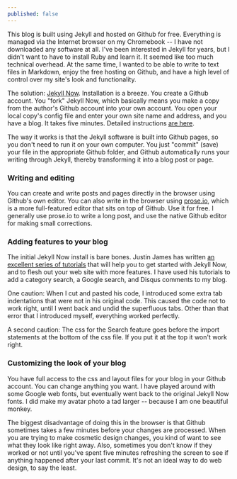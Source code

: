 ```yaml
---
published: false
---
```





This blog is built using Jekyll and hosted on Github for free. Everything is managed via the Internet browser on my Chromebook -- I have not downloaded any software at all. I've been interested in Jekyll for years, but I didn't want to have to install Ruby and learn it. It seemed like too much technical overhead. At the same time, I wanted to be able to write to text files in Markdown, enjoy the free hosting on Github, and have a high level of control over my site's look and functionality.

The solution: [Jekyll Now](https://github.com/barryclark/jekyll-now). Installation is a breeze. You create a Github account. You "fork" Jekyll Now, which basically means you make a copy from the author's Github account into your own account. You open your local copy's config file and enter your own site name and address, and you have a blog. It takes five minutes. Detailed instructions [are here](http://www.smashingmagazine.com/2014/08/build-blog-jekyll-github-pages/).

The way it works is that the Jekyll software is built into Github pages, so you don't need to run it on your own computer. You just "commit" (save) your file in the appropriate Github folder, and Github automatically runs your writing through Jekyll, thereby transforming it into a blog post or page.

### Writing and editing

You can create and write posts and pages directly in the browser using Github's own editor. You can also write in the browser using [prose.io](prose.io), which is a more full-featured editor that sits on top of Github. Use it for free. I generally use prose.io to write a long post, and use the native Github editor for making small corrections.

### Adding features to your blog

The initial Jekyll Now install is bare bones. Justin James has written [an excellent series of tutorials](http://digitaldrummerj.me/blogging-on-github-part-1-Getting-Started/) that will help you to get started with Jekyll Now, and to flesh out your web site with more features. I have used his tutorials to add a category search, a Google search, and Disqus comments to my blog.

One caution: When I cut and pasted his code, I introduced some extra tab indentations that were not in his original code. This caused the code not to work right, until I went back and undid the superfluous tabs. Other than that error that I introduced myself, everything worked perfectly.

A second caution: The css for the Search feature goes before the import statements at the bottom of the css file. If you put it at the top it won't work right.

### Customizing the look of your blog

You have full access to the css and layout files for your blog in your Github account. You can change anything you want. I have played around with some Google web fonts, but eventually went back to the original Jekyll Now fonts. I did make my avatar photo a tad larger -- because I am one beautiful monkey.

The biggest disadvantage of doing this in the browser is that Github sometimes takes a few minutes before your changes are processed. When you are trying to make cosmetic design changes, you kind of want to see what they look like right away. Also, sometimes you don't know if they worked or not until you've spent five minutes refreshing the screen to see if anything happened after your last commit. It's not an ideal way to do web design, to say the least.
